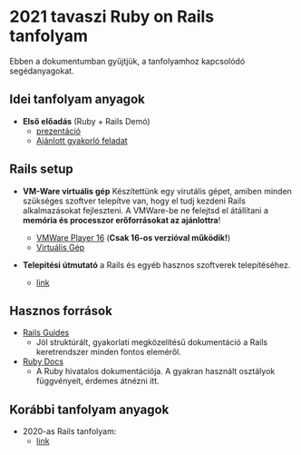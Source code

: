 # 2021 tavaszi Ruby on Rails tanfolyam
Ebben a dokumentumban gyűjtjük, a tanfolyamhoz kapcsolódó segédanyagokat.

## Idei tanfolyam anyagok
- **Első előadás** (Ruby + Rails Demó)
  - [prezentáció](https://bmeedu-my.sharepoint.com/:p:/g/personal/laszlo_sepsi_edu_bme_hu/ESi2JYyJxhNGnLqKmyDPm7QB8mbnn8Mwk5UeJ7dr0K1Kqw?e=pY2nWi)
  - [Ajánlott gyakorló feladat](https://guides.rubyonrails.org/getting_started.html)

## Rails setup
- **VM-Ware virtuális gép**
Készítettünk egy virutális gépet, amiben minden szükséges szoftver telepítve van, hogy el tudj kezdeni Rails alkalmazásokat fejleszteni. A VMWare-be ne felejtsd el átállítani a **memória és processzor erőforrásokat az ajánlottra**!
  - [VMWare Player 16](https://my.vmware.com/en/web/vmware/downloads/details?downloadGroup=PLAYER-1610&productId=1039&rPId=55792) (**Csak 16-os verzióval működik!**)
  - [Virtuális Gép](https://bmeedu-my.sharepoint.com/:f:/g/personal/laszlo_sepsi_edu_bme_hu/EnnQHo6UyaJKpZ2vcRHzGWoBOvv1tXKaijRmCy0w89iNMg?e=MgncfQ)


- **Telepítési útmutató** a Rails és egyéb hasznos szoftverek telepítéséhez.
  - [link](https://github.com/kir-dev/tanfolyam/tree/master/2020-tavasz/rails/rails_installation_guide)

## Hasznos források
- [Rails Guides](https://guides.rubyonrails.org/)
  - Jól struktúrált, gyakorlati megközelítésű dokumentáció a Rails keretrendszer minden fontos eleméről.
- [Ruby Docs](https://ruby-doc.org/core-2.7.1/)
  - A Ruby hivatalos dokumentációja. A gyakran használt osztályok függvényeit, érdemes átnézni itt.

## Korábbi tanfolyam anyagok
- 2020-as Rails tanfolyam:
  - [link](https://github.com/kir-dev/tanfolyam/tree/master/2020-tavasz/rails)